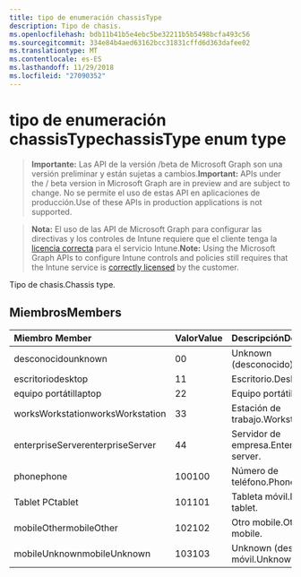```yaml
---
title: tipo de enumeración chassisType
description: Tipo de chasis.
ms.openlocfilehash: bdb11b41b5e4ebc5be32211b5b5498bcfa493c56
ms.sourcegitcommit: 334e84b4aed63162bcc31831cffd6d363dafee02
ms.translationtype: MT
ms.contentlocale: es-ES
ms.lasthandoff: 11/29/2018
ms.locfileid: "27090352"
---
```

# <a name="chassistype-enum-type"></a><span data-ttu-id="f9b42-103">tipo de enumeración chassisType</span><span class="sxs-lookup"><span data-stu-id="f9b42-103">chassisType enum type</span></span>

> <span data-ttu-id="f9b42-104">**Importante:** Las API de la versión /beta de Microsoft Graph son una versión preliminar y están sujetas a cambios.</span><span class="sxs-lookup"><span data-stu-id="f9b42-104">**Important:** APIs under the / beta version in Microsoft Graph are in preview and are subject to change.</span></span> <span data-ttu-id="f9b42-105">No se permite el uso de estas API en aplicaciones de producción.</span><span class="sxs-lookup"><span data-stu-id="f9b42-105">Use of these APIs in production applications is not supported.</span></span>

> <span data-ttu-id="f9b42-106">**Nota:** El uso de las API de Microsoft Graph para configurar las directivas y los controles de Intune requiere que el cliente tenga la [licencia correcta](https://go.microsoft.com/fwlink/?linkid=839381) para el servicio Intune.</span><span class="sxs-lookup"><span data-stu-id="f9b42-106">**Note:** Using the Microsoft Graph APIs to configure Intune controls and policies still requires that the Intune service is [correctly licensed](https://go.microsoft.com/fwlink/?linkid=839381) by the customer.</span></span>

<span data-ttu-id="f9b42-107">Tipo de chasis.</span><span class="sxs-lookup"><span data-stu-id="f9b42-107">Chassis type.</span></span>
## <a name="members"></a><span data-ttu-id="f9b42-108">Miembros</span><span class="sxs-lookup"><span data-stu-id="f9b42-108">Members</span></span>
|<span data-ttu-id="f9b42-109">Miembro	</span><span class="sxs-lookup"><span data-stu-id="f9b42-109">Member</span></span>|<span data-ttu-id="f9b42-110">Valor</span><span class="sxs-lookup"><span data-stu-id="f9b42-110">Value</span></span>|<span data-ttu-id="f9b42-111">Descripción</span><span class="sxs-lookup"><span data-stu-id="f9b42-111">Description</span></span>|
|:---|:---|:---|
|<span data-ttu-id="f9b42-112">desconocido</span><span class="sxs-lookup"><span data-stu-id="f9b42-112">unknown</span></span>|<span data-ttu-id="f9b42-113">0</span><span class="sxs-lookup"><span data-stu-id="f9b42-113">0</span></span>|<span data-ttu-id="f9b42-114">Unknown (desconocido).</span><span class="sxs-lookup"><span data-stu-id="f9b42-114">Unknown.</span></span>|
|<span data-ttu-id="f9b42-115">escritorio</span><span class="sxs-lookup"><span data-stu-id="f9b42-115">desktop</span></span>|<span data-ttu-id="f9b42-116">1</span><span class="sxs-lookup"><span data-stu-id="f9b42-116">1</span></span>|<span data-ttu-id="f9b42-117">Escritorio.</span><span class="sxs-lookup"><span data-stu-id="f9b42-117">Desktop.</span></span>|
|<span data-ttu-id="f9b42-118">equipo portátil</span><span class="sxs-lookup"><span data-stu-id="f9b42-118">laptop</span></span>|<span data-ttu-id="f9b42-119">2</span><span class="sxs-lookup"><span data-stu-id="f9b42-119">2</span></span>|<span data-ttu-id="f9b42-120">Equipo portátil.</span><span class="sxs-lookup"><span data-stu-id="f9b42-120">Laptop.</span></span>|
|<span data-ttu-id="f9b42-121">worksWorkstation</span><span class="sxs-lookup"><span data-stu-id="f9b42-121">worksWorkstation</span></span>|<span data-ttu-id="f9b42-122">3</span><span class="sxs-lookup"><span data-stu-id="f9b42-122">3</span></span>|<span data-ttu-id="f9b42-123">Estación de trabajo.</span><span class="sxs-lookup"><span data-stu-id="f9b42-123">Workstation.</span></span>|
|<span data-ttu-id="f9b42-124">enterpriseServer</span><span class="sxs-lookup"><span data-stu-id="f9b42-124">enterpriseServer</span></span>|<span data-ttu-id="f9b42-125">4</span><span class="sxs-lookup"><span data-stu-id="f9b42-125">4</span></span>|<span data-ttu-id="f9b42-126">Servidor de empresa.</span><span class="sxs-lookup"><span data-stu-id="f9b42-126">Enterprise server.</span></span>|
|<span data-ttu-id="f9b42-127">phone</span><span class="sxs-lookup"><span data-stu-id="f9b42-127">phone</span></span>|<span data-ttu-id="f9b42-128">100</span><span class="sxs-lookup"><span data-stu-id="f9b42-128">100</span></span>|<span data-ttu-id="f9b42-129">Número de teléfono.</span><span class="sxs-lookup"><span data-stu-id="f9b42-129">Phone.</span></span>|
|<span data-ttu-id="f9b42-130">Tablet PC</span><span class="sxs-lookup"><span data-stu-id="f9b42-130">tablet</span></span>|<span data-ttu-id="f9b42-131">101</span><span class="sxs-lookup"><span data-stu-id="f9b42-131">101</span></span>|<span data-ttu-id="f9b42-132">Tableta móvil.</span><span class="sxs-lookup"><span data-stu-id="f9b42-132">Mobile tablet.</span></span>|
|<span data-ttu-id="f9b42-133">mobileOther</span><span class="sxs-lookup"><span data-stu-id="f9b42-133">mobileOther</span></span>|<span data-ttu-id="f9b42-134">102</span><span class="sxs-lookup"><span data-stu-id="f9b42-134">102</span></span>|<span data-ttu-id="f9b42-135">Otro mobile.</span><span class="sxs-lookup"><span data-stu-id="f9b42-135">Other mobile.</span></span>|
|<span data-ttu-id="f9b42-136">mobileUnknown</span><span class="sxs-lookup"><span data-stu-id="f9b42-136">mobileUnknown</span></span>|<span data-ttu-id="f9b42-137">103</span><span class="sxs-lookup"><span data-stu-id="f9b42-137">103</span></span>|<span data-ttu-id="f9b42-138">Unknown (desconocido) móvil.</span><span class="sxs-lookup"><span data-stu-id="f9b42-138">Unknown mobile.</span></span>|





